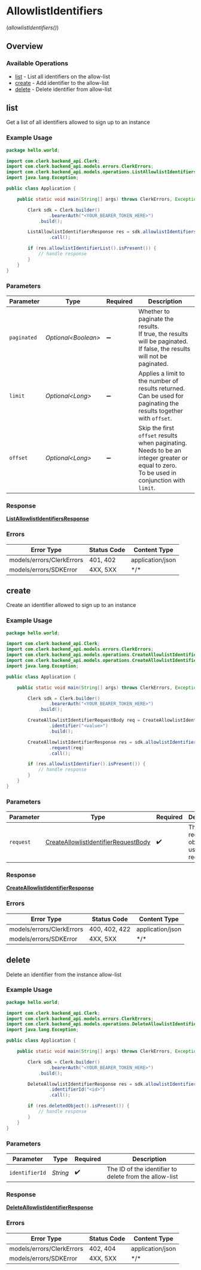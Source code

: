 # AllowlistIdentifiers
(*allowlistIdentifiers()*)

## Overview

### Available Operations

* [list](#list) - List all identifiers on the allow-list
* [create](#create) - Add identifier to the allow-list
* [delete](#delete) - Delete identifier from allow-list

## list

Get a list of all identifiers allowed to sign up to an instance

### Example Usage

```java
package hello.world;

import com.clerk.backend_api.Clerk;
import com.clerk.backend_api.models.errors.ClerkErrors;
import com.clerk.backend_api.models.operations.ListAllowlistIdentifiersResponse;
import java.lang.Exception;

public class Application {

    public static void main(String[] args) throws ClerkErrors, Exception {

        Clerk sdk = Clerk.builder()
                .bearerAuth("<YOUR_BEARER_TOKEN_HERE>")
            .build();

        ListAllowlistIdentifiersResponse res = sdk.allowlistIdentifiers().list()
                .call();

        if (res.allowlistIdentifierList().isPresent()) {
            // handle response
        }
    }
}
```

### Parameters

| Parameter                                                                                                                                 | Type                                                                                                                                      | Required                                                                                                                                  | Description                                                                                                                               |
| ----------------------------------------------------------------------------------------------------------------------------------------- | ----------------------------------------------------------------------------------------------------------------------------------------- | ----------------------------------------------------------------------------------------------------------------------------------------- | ----------------------------------------------------------------------------------------------------------------------------------------- |
| `paginated`                                                                                                                               | *Optional\<Boolean>*                                                                                                                      | :heavy_minus_sign:                                                                                                                        | Whether to paginate the results.<br/>If true, the results will be paginated.<br/>If false, the results will not be paginated.             |
| `limit`                                                                                                                                   | *Optional\<Long>*                                                                                                                         | :heavy_minus_sign:                                                                                                                        | Applies a limit to the number of results returned.<br/>Can be used for paginating the results together with `offset`.                     |
| `offset`                                                                                                                                  | *Optional\<Long>*                                                                                                                         | :heavy_minus_sign:                                                                                                                        | Skip the first `offset` results when paginating.<br/>Needs to be an integer greater or equal to zero.<br/>To be used in conjunction with `limit`. |

### Response

**[ListAllowlistIdentifiersResponse](../../models/operations/ListAllowlistIdentifiersResponse.md)**

### Errors

| Error Type                | Status Code               | Content Type              |
| ------------------------- | ------------------------- | ------------------------- |
| models/errors/ClerkErrors | 401, 402                  | application/json          |
| models/errors/SDKError    | 4XX, 5XX                  | \*/\*                     |

## create

Create an identifier allowed to sign up to an instance

### Example Usage

```java
package hello.world;

import com.clerk.backend_api.Clerk;
import com.clerk.backend_api.models.errors.ClerkErrors;
import com.clerk.backend_api.models.operations.CreateAllowlistIdentifierRequestBody;
import com.clerk.backend_api.models.operations.CreateAllowlistIdentifierResponse;
import java.lang.Exception;

public class Application {

    public static void main(String[] args) throws ClerkErrors, Exception {

        Clerk sdk = Clerk.builder()
                .bearerAuth("<YOUR_BEARER_TOKEN_HERE>")
            .build();

        CreateAllowlistIdentifierRequestBody req = CreateAllowlistIdentifierRequestBody.builder()
                .identifier("<value>")
                .build();

        CreateAllowlistIdentifierResponse res = sdk.allowlistIdentifiers().create()
                .request(req)
                .call();

        if (res.allowlistIdentifier().isPresent()) {
            // handle response
        }
    }
}
```

### Parameters

| Parameter                                                                                               | Type                                                                                                    | Required                                                                                                | Description                                                                                             |
| ------------------------------------------------------------------------------------------------------- | ------------------------------------------------------------------------------------------------------- | ------------------------------------------------------------------------------------------------------- | ------------------------------------------------------------------------------------------------------- |
| `request`                                                                                               | [CreateAllowlistIdentifierRequestBody](../../models/operations/CreateAllowlistIdentifierRequestBody.md) | :heavy_check_mark:                                                                                      | The request object to use for the request.                                                              |

### Response

**[CreateAllowlistIdentifierResponse](../../models/operations/CreateAllowlistIdentifierResponse.md)**

### Errors

| Error Type                | Status Code               | Content Type              |
| ------------------------- | ------------------------- | ------------------------- |
| models/errors/ClerkErrors | 400, 402, 422             | application/json          |
| models/errors/SDKError    | 4XX, 5XX                  | \*/\*                     |

## delete

Delete an identifier from the instance allow-list

### Example Usage

```java
package hello.world;

import com.clerk.backend_api.Clerk;
import com.clerk.backend_api.models.errors.ClerkErrors;
import com.clerk.backend_api.models.operations.DeleteAllowlistIdentifierResponse;
import java.lang.Exception;

public class Application {

    public static void main(String[] args) throws ClerkErrors, Exception {

        Clerk sdk = Clerk.builder()
                .bearerAuth("<YOUR_BEARER_TOKEN_HERE>")
            .build();

        DeleteAllowlistIdentifierResponse res = sdk.allowlistIdentifiers().delete()
                .identifierId("<id>")
                .call();

        if (res.deletedObject().isPresent()) {
            // handle response
        }
    }
}
```

### Parameters

| Parameter                                              | Type                                                   | Required                                               | Description                                            |
| ------------------------------------------------------ | ------------------------------------------------------ | ------------------------------------------------------ | ------------------------------------------------------ |
| `identifierId`                                         | *String*                                               | :heavy_check_mark:                                     | The ID of the identifier to delete from the allow-list |

### Response

**[DeleteAllowlistIdentifierResponse](../../models/operations/DeleteAllowlistIdentifierResponse.md)**

### Errors

| Error Type                | Status Code               | Content Type              |
| ------------------------- | ------------------------- | ------------------------- |
| models/errors/ClerkErrors | 402, 404                  | application/json          |
| models/errors/SDKError    | 4XX, 5XX                  | \*/\*                     |